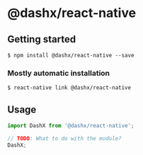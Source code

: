 # @dashx/react-native

## Getting started

`$ npm install @dashx/react-native --save`

### Mostly automatic installation

`$ react-native link @dashx/react-native`

## Usage
```javascript
import DashX from '@dashx/react-native';

// TODO: What to do with the module?
DashX;
```
